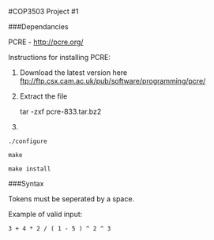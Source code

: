 #COP3503 Project #1

###Dependancies

PCRE - http://pcre.org/

Instructions for installing PCRE:

1. Download the latest version here ftp://ftp.csx.cam.ac.uk/pub/software/programming/pcre/

2. Extract the file

    tar -zxf pcre-833.tar.bz2 

3. 

    ./configure
    
    make

    make install

###Syntax

Tokens must be seperated by a space.

Example of valid input:

    3 + 4 * 2 / ( 1 - 5 ) ^ 2 ^ 3
